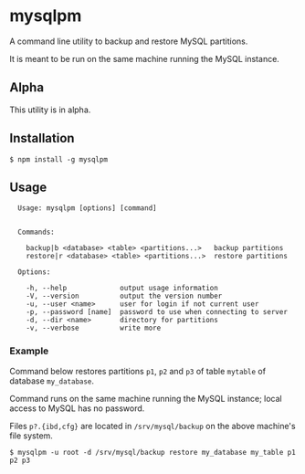 # mysqlpm

A command line utility to backup and restore MySQL partitions.

It is meant to be run on the same machine running the MySQL instance.

## Alpha

This utility is in alpha.

## Installation

```
$ npm install -g mysqlpm
```

## Usage

```
  Usage: mysqlpm [options] [command]


  Commands:

    backup|b <database> <table> <partitions...>   backup partitions
    restore|r <database> <table> <partitions...>  restore partitions

  Options:

    -h, --help             output usage information
    -V, --version          output the version number
    -u, --user <name>      user for login if not current user
    -p, --password [name]  password to use when connecting to server
    -d, --dir <name>       directory for partitions
    -v, --verbose          write more
```

### Example

Command below restores partitions `p1`, `p2` and `p3` of table `mytable` of database `my_database`.

Command runs on the same machine running the MySQL instance; local access to MySQL has no password.

Files `p?.{ibd,cfg}` are located in `/srv/mysql/backup` on the above machine's file system.

```
$ mysqlpm -u root -d /srv/mysql/backup restore my_database my_table p1 p2 p3
```
